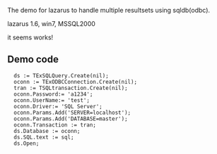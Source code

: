 
The demo for lazarus to handle multiple resultsets using sqldb(odbc).

lazarus 1.6, win7, MSSQL2000

it seems works!

## Demo code
```
  ds := TExSQLQuery.Create(nil);
  oconn := TExODBCConnection.Create(nil);
  tran := TSQLtransaction.Create(nil);
  oconn.Password:= 'a1234';
  oconn.UserName:= 'test';
  oconn.Driver:= 'SQL Server';
  oconn.Params.Add('SERVER=localhost');
  oconn.Params.Add('DATABASE=master');
  oconn.Transaction := tran;
  ds.Database := oconn;
  ds.SQL.text := sql;
  ds.Open;
```

